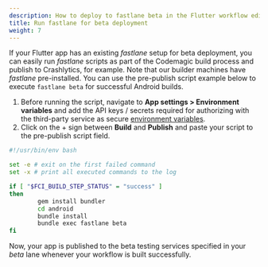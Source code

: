 ```yaml
---
description: How to deploy to fastlane beta in the Flutter workflow editor pre-publish script
title: Run fastlane for beta deployment
weight: 7
---
```


If your Flutter app has an existing *fastlane* setup for beta deployment, you can easily run *fastlane* scripts as part of the Codemagic build process and publish to Crashlytics, for example. Note that our builder machines have *fastlane* pre-installed. You can use the pre-publish script example below to execute `fastlane beta` for successful Android builds.

1. Before running the script, navigate to **App settings > Environment variables** and add the API keys / secrets required for authorizing with the third-party service as secure [environment variables](../building/environment-variables). 
2. Click on the + sign between **Build** and **Publish** and paste your script to the pre-publish script field.

```bash
#!/usr/bin/env bash

set -e # exit on the first failed command
set -x # print all executed commands to the log

if [ "$FCI_BUILD_STEP_STATUS" = "success" ]
then
        gem install bundler
        cd android
        bundle install
        bundle exec fastlane beta
fi
```
Now, your app is published to the beta testing services specified in your *beta* lane whenever your workflow is built successfully.
